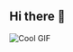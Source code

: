 ## Hi there 👋

![Cool GIF](https://github.com/user-attachments/assets/ee2c29ed-49e7-4433-be05-0328660a9457)
<!--
**Sujain-kumar/Sujain-kumar** is a ✨ _special_ ✨ repository because its `README.md` (this file) appears on your GitHub profile.

Here are some ideas to get you started:

- 🔭 I’m currently working on ...
- 🌱 I’m currently learning ...
- 👯 I’m looking to collaborate on ...
- 🤔 I’m looking for help with ...
- 💬 Ask me about ...
- 📫 How to reach me: ...
- 😄 Pronouns: ...
- ⚡ Fun fact: ...
-->
